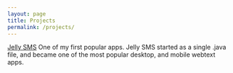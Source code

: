 ```yaml
---
layout: page
title: Projects
permalink: /projects/
---
```


[Jelly SMS](http://jellysms.com/)
One of my first popular apps. Jelly SMS started as a single .java file, and became one of the most popular desktop, and mobile webtext apps.
